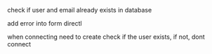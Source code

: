 check if user and email already exists in database

add error into form directl

when connecting need to create check if the user exists, if not, dont connect
